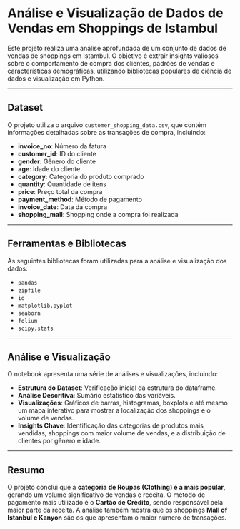 # Análise e Visualização de Dados de Vendas em Shoppings de Istambul

Este projeto realiza uma análise aprofundada de um conjunto de dados de vendas de shoppings em Istambul. O objetivo é extrair insights valiosos sobre o comportamento de compra dos clientes, padrões de vendas e características demográficas, utilizando bibliotecas populares de ciência de dados e visualização em Python.

---

## Dataset

O projeto utiliza o arquivo `customer_shopping_data.csv`, que contém informações detalhadas sobre as transações de compra, incluindo:
* **invoice_no**: Número da fatura
* **customer_id**: ID do cliente
* **gender**: Gênero do cliente
* **age**: Idade do cliente
* **category**: Categoria do produto comprado
* **quantity**: Quantidade de itens
* **price**: Preço total da compra
* **payment_method**: Método de pagamento
* **invoice_date**: Data da compra
* **shopping_mall**: Shopping onde a compra foi realizada

---

## Ferramentas e Bibliotecas

As seguintes bibliotecas foram utilizadas para a análise e visualização dos dados:
* `pandas`
* `zipfile`
* `io`
* `matplotlib.pyplot`
* `seaborn`
* `folium`
* `scipy.stats`

---

## Análise e Visualização

O notebook apresenta uma série de análises e visualizações, incluindo:
* **Estrutura do Dataset**: Verificação inicial da estrutura do dataframe.
* **Análise Descritiva**: Sumário estatístico das variáveis.
* **Visualizações**: Gráficos de barras, histogramas, boxplots e até mesmo um mapa interativo para mostrar a localização dos shoppings e o volume de vendas.
* **Insights Chave**: Identificação das categorias de produtos mais vendidas, shoppings com maior volume de vendas, e a distribuição de clientes por gênero e idade.

---

## Resumo

O projeto conclui que a **categoria de Roupas (Clothing) é a mais popular**, gerando um volume significativo de vendas e receita. O método de pagamento mais utilizado é o **Cartão de Crédito**, sendo responsável pela maior parte da receita. A análise também mostra que os shoppings **Mall of Istanbul e Kanyon** são os que apresentam o maior número de transações.
